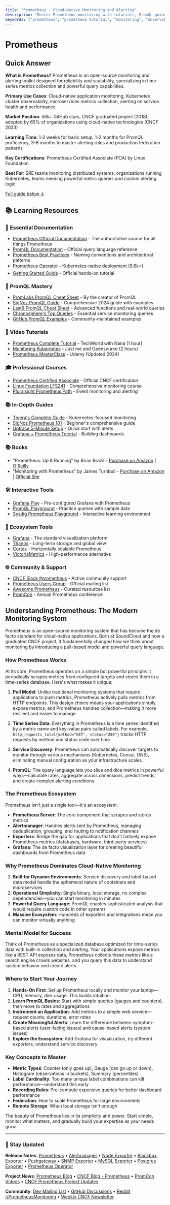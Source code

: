 ```yaml
---
title: "Prometheus - Cloud-Native Monitoring and Alerting"
description: "Master Prometheus monitoring with tutorials, PromQL guides, and certification prep. Learn time-series metrics, alerting, service discovery, and interview questions."
keywords: ["prometheus", "prometheus tutorial", "monitoring", "observability", "promql", "alerting", "metrics", "time-series database", "kubernetes monitoring", "prometheus interview questions", "cloud native", "cncf"]
---
```


# Prometheus

<GitHubButtons />

## Quick Answer

**What is Prometheus?**
Prometheus is an open-source monitoring and alerting toolkit designed for reliability and scalability, specializing in time-series metrics collection and powerful query capabilities.

**Primary Use Cases**: Cloud-native application monitoring, Kubernetes cluster observability, microservices metrics collection, alerting on service health and performance

**Market Position**: 56k+ GitHub stars, CNCF graduated project (2018), adopted by 65% of organizations using cloud-native technologies (CNCF 2023)

**Learning Time**: 1-2 weeks for basic setup, 1-2 months for PromQL proficiency, 3-6 months to master alerting rules and production federation patterns

**Key Certifications**: Prometheus Certified Associate (PCA) by Linux Foundation

**Best For**: SRE teams monitoring distributed systems, organizations running Kubernetes, teams needing powerful metric queries and custom alerting logic

[Full guide below ↓](#-learning-resources)

## 📚 Learning Resources

### 📖 Essential Documentation
- [Prometheus Official Documentation](https://prometheus.io/docs/) - The authoritative source for all things Prometheus
- [PromQL Documentation](https://prometheus.io/docs/prometheus/latest/querying/basics/) - Official query language reference
- [Prometheus Best Practices](https://prometheus.io/docs/practices/) - Naming conventions and architectural patterns
- [Prometheus Operator](https://github.com/prometheus-operator/prometheus-operator) - Kubernetes-native deployment (9.6k⭐)
- [Getting Started Guide](https://prometheus.io/docs/prometheus/latest/getting_started/) - Official hands-on tutorial

### 📝 PromQL Mastery
- [PromLabs PromQL Cheat Sheet](https://promlabs.com/promql-cheat-sheet/) - By the creator of PromQL
- [SigNoz PromQL Guide](https://signoz.io/guides/promql-cheat-sheet/) - Comprehensive 2024 guide with examples
- [Last9 PromQL Cheat Sheet](https://last9.io/blog/promql-cheat-sheet/) - Advanced functions and real-world queries
- [Chronosphere's Top Queries](https://chronosphere.io/learn/top-3-queries-to-add-to-your-promql-cheat-sheet/) - Essential service monitoring queries
- [GitHub PromQL Examples](https://github.com/jitendra-1217/promql.cheat.sheet) - Community-maintained examples

### 🎥 Video Tutorials
- [Prometheus Complete Tutorial](https://www.youtube.com/watch?v=9TJx7QTrTyo) - TechWorld with Nana (1 hour)
- [Monitoring Kubernetes](https://www.youtube.com/watch?v=QoDqxm7ybLc) - Just me and Opensource (2 hours)
- [Prometheus MasterClass](https://www.udemy.com/course/prometheus-monitoring/) - Udemy (Updated 2024)

### 🎓 Professional Courses
- [Prometheus Certified Associate](https://training.linuxfoundation.org/certification/prometheus-certified-associate/) - Official CNCF certification
- [Linux Foundation LFS241](https://training.linuxfoundation.org/training/monitoring-systems-and-services-with-prometheus-lfs241/) - Comprehensive monitoring course
- [Pluralsight Prometheus Path](https://www.pluralsight.com/paths/event-monitoring-and-alerting-with-prometheus) - Event monitoring and alerting

### 📚 In-Depth Guides
- [Tigera's Complete Guide](https://www.tigera.io/learn/guides/prometheus-monitoring/) - Kubernetes-focused monitoring
- [SigNoz Prometheus 101](https://signoz.io/guides/prometheus-monitoring-101/) - Beginner's comprehensive guide
- [Uptrace 5-Minute Setup](https://uptrace.dev/blog/prometheus-monitoring) - Quick start with alerts
- [Grafana + Prometheus Tutorial](https://grafana.com/docs/grafana/latest/getting-started/get-started-grafana-prometheus/) - Building dashboards

### 📚 Books
- "Prometheus: Up & Running" by Brian Brazil - [Purchase on Amazon](https://www.amazon.com/Prometheus-Infrastructure-Application-Performance-Monitoring/dp/1492034142) | [O'Reilly](https://www.oreilly.com/library/view/prometheus-up/9781492034131/)
- "Monitoring with Prometheus" by James Turnbull - [Purchase on Amazon](https://www.amazon.com/Monitoring-Prometheus-James-Turnbull-ebook/dp/B07DPH8MN9) | [Official Site](https://www.prometheusbook.com/)

### 🛠️ Interactive Tools
- [Grafana Play](https://play.grafana.org/) - Pre-configured Grafana with Prometheus
- [PromQL Playground](https://play.grafana.org/d/000000062/prometheus-demo-dashboard) - Practice queries with sample data
- [Sysdig Prometheus Playground](https://www.sysdig.com/blog/getting-started-with-promql-cheatsheet) - Interactive learning environment

### 🚀 Ecosystem Tools
- [Grafana](https://grafana.com/) - The standard visualization platform
- [Thanos](https://thanos.io/) - Long-term storage and global view
- [Cortex](https://cortexmetrics.io/) - Horizontally scalable Prometheus
- [VictoriaMetrics](https://victoriametrics.com/) - High-performance alternative

### 🌐 Community & Support
- [CNCF Slack #prometheus](https://slack.cncf.io/) - Active community support
- [Prometheus Users Group](https://groups.google.com/g/prometheus-users) - Official mailing list
- [Awesome Prometheus](https://github.com/roaldnefs/awesome-prometheus) - Curated resources list
- [PromCon](https://promcon.io/) - Annual Prometheus conference

## Understanding Prometheus: The Modern Monitoring System

Prometheus is an open-source monitoring system that has become the de facto standard for cloud-native applications. Born at SoundCloud and now a graduated CNCF project, it fundamentally changed how we think about monitoring by introducing a pull-based model and powerful query language.

### How Prometheus Works

At its core, Prometheus operates on a simple but powerful principle: it periodically scrapes metrics from configured targets and stores them in a time-series database. Here's what makes it unique:

1. **Pull Model**: Unlike traditional monitoring systems that require applications to push metrics, Prometheus actively pulls metrics from HTTP endpoints. This design choice means your applications simply expose metrics, and Prometheus handles collection—making it more resilient and easier to manage.

2. **Time Series Data**: Everything in Prometheus is a time series identified by a metric name and key-value pairs called labels. For example, `http_requests_total{method="GET", status="200"}` tracks HTTP requests by method and status code over time.

3. **Service Discovery**: Prometheus can automatically discover targets to monitor through various mechanisms (Kubernetes, Consul, DNS), eliminating manual configuration as your infrastructure scales.

4. **PromQL**: The query language lets you slice and dice metrics in powerful ways—calculate rates, aggregate across dimensions, predict trends, and create complex alerting conditions.

### The Prometheus Ecosystem

Prometheus isn't just a single tool—it's an ecosystem:

- **Prometheus Server**: The core component that scrapes and stores metrics
- **Alertmanager**: Handles alerts sent by Prometheus, managing deduplication, grouping, and routing to notification channels
- **Exporters**: Bridge the gap for applications that don't natively expose Prometheus metrics (databases, hardware, third-party services)
- **Grafana**: The de facto visualization layer for creating beautiful dashboards from Prometheus data

### Why Prometheus Dominates Cloud-Native Monitoring

1. **Built for Dynamic Environments**: Service discovery and label-based data model handle the ephemeral nature of containers and microservices
2. **Operational Simplicity**: Single binary, local storage, no complex dependencies—you can start monitoring in minutes
3. **Powerful Query Language**: PromQL enables sophisticated analysis that would require custom code in other systems
4. **Massive Ecosystem**: Hundreds of exporters and integrations mean you can monitor virtually anything

### Mental Model for Success

Think of Prometheus as a specialized database optimized for time-series data with built-in collection and alerting. Your applications expose metrics like a REST API exposes data, Prometheus collects these metrics like a search engine crawls websites, and you query this data to understand system behavior and create alerts.

### Where to Start Your Journey

1. **Hands-On First**: Set up Prometheus locally and monitor your laptop—CPU, memory, disk usage. This builds intuition.
2. **Learn PromQL Basics**: Start with simple queries (gauges and counters), then move to rates and aggregations
3. **Instrument an Application**: Add metrics to a simple web service—request counts, durations, error rates
4. **Create Meaningful Alerts**: Learn the difference between symptom-based alerts (user-facing issues) and cause-based alerts (system issues)
5. **Explore the Ecosystem**: Add Grafana for visualization, try different exporters, understand service discovery

### Key Concepts to Master

- **Metric Types**: Counter (only goes up), Gauge (can go up or down), Histogram (observations in buckets), Summary (percentiles)
- **Label Cardinality**: Too many unique label combinations can kill performance—understand this early
- **Recording Rules**: Pre-compute expensive queries for better dashboard performance
- **Federation**: How to scale Prometheus for large environments
- **Remote Storage**: When local storage isn't enough

The beauty of Prometheus lies in its simplicity and power. Start simple, monitor what matters, and gradually build your expertise as your needs grow.

---

### 📡 Stay Updated

**Release Notes**: [Prometheus](https://github.com/prometheus/prometheus/releases) • [Alertmanager](https://github.com/prometheus/alertmanager/releases) • [Node Exporter](https://github.com/prometheus/node_exporter/releases) • [Blackbox Exporter](https://github.com/prometheus/blackbox_exporter/releases) • [Pushgateway](https://github.com/prometheus/pushgateway/releases) • [SNMP Exporter](https://github.com/prometheus/snmp_exporter/releases) • [MySQL Exporter](https://github.com/prometheus/mysqld_exporter/releases) • [Postgres Exporter](https://github.com/prometheus-community/postgres_exporter/releases) • [Prometheus Operator](https://github.com/prometheus-operator/prometheus-operator/releases)

**Project News**: [Prometheus Blog](https://prometheus.io/blog/) • [CNCF Blog - Prometheus](https://www.cncf.io/blog/?_sft_projects=prometheus) • [PromCon Videos](https://www.youtube.com/@PrometheusIo/videos) • [CNCF Prometheus Project Updates](https://www.cncf.io/projects/prometheus/)

**Community**: [Dev Mailing List](https://groups.google.com/g/prometheus-developers) • [GitHub Discussions](https://github.com/prometheus/prometheus/discussions) • [Reddit r/PrometheusMonitoring](https://www.reddit.com/r/PrometheusMonitoring/) • [Weekly CNCF Newsletter](https://www.cncf.io/kubeweekly/)

